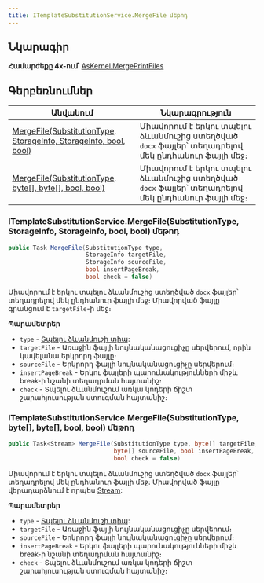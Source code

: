 ```yaml
---
title: ITemplateSubstitutionService.MergeFile մեթոդ  
---
```

## Նկարագիր

**Համարժեքը 4x-ում՝** [AsKernel.MergePrintFiles](https://armsoft.github.io/as4x-docs/HTM/ProgrGuide/Functions/Functions/MergePrintFiles.html)

## Գերբեռնումներ

| Անվանում | Նկարագրություն |
|--|--|
| [MergeFile(SubstitutionType, StorageInfo, StorageInfo, bool, bool)](#itemplatesubstitutionservicemergefilesubstitutiontype-storageinfo-storageinfo-bool-bool-մեթոդ) | Միավորում է երկու տպելու ձևանմուշից ստեղծված `docx` ֆայլեր՝ տեղադրելով մեկ ընդհանուր ֆայլի մեջ։ |
| [MergeFile(SubstitutionType, byte\[\], byte\[\], bool, bool)](#itemplatesubstitutionservicemergefilesubstitutiontype-byte-byte-bool-bool-մեթոդ) | Միավորում է երկու տպելու ձևանմուշից ստեղծված `docx` ֆայլեր՝ տեղադրելով մեկ ընդհանուր ֆայլի մեջ։ |

### ITemplateSubstitutionService.MergeFile(SubstitutionType, StorageInfo, StorageInfo, bool, bool) մեթոդ

```c#
public Task MergeFile(SubstitutionType type, 
                      StorageInfo targetFile, 
                      StorageInfo sourceFile, 
                      bool insertPageBreak,
                      bool check = false)
```

Միավորում է երկու տպելու ձևանմուշից ստեղծված `docx` ֆայլեր՝ տեղադրելով մեկ ընդհանուր ֆայլի մեջ։
Միավորված ֆայլը գրանցում է `targetFile`-ի մեջ։

**Պարամետրեր**

* `type` - [Տպելու ձևանմուշի տիպ](../../types/SubstitutionType.md): 
* `targetFile` - Առաջին ֆայլի նույնականացուցիչը սերվերում, որին կավելանա երկրորդ ֆայլը։
* `sourceFile` - Երկրորդ ֆայլի նույնականացուցիչը սերվերում։
* `insertPageBreak` - Երկու ֆայլերի պարունակությունների միջև break-ի նշանի տեղադրման հայտանիշ։
* `check` - Տպելու ձևանմուշում առկա կոդերի ճիշտ շարահյուսության ստուգման հայտանիշ։

### ITemplateSubstitutionService.MergeFile(SubstitutionType, byte[], byte[], bool, bool) մեթոդ

```c#
public Task<Stream> MergeFile(SubstitutionType type, byte[] targetFile, 
                              byte[] sourceFile, bool insertPageBreak, 
                              bool check = false)
```

Միավորում է երկու տպելու ձևանմուշից ստեղծված `docx` ֆայլեր՝ տեղադրելով մեկ ընդհանուր ֆայլի մեջ։ 
Միավորված ֆայլը վերադարձնում է որպես [Stream](https://learn.microsoft.com/en-us/dotnet/api/system.io.stream):

**Պարամետրեր**

* `type` - [Տպելու ձևանմուշի տիպ](../../types/SubstitutionType.md):
* `targetFile` - Առաջին ֆայլի նույնականացուցիչը սերվերում։
* `sourceFile` - Երկրորդ ֆայլի նույնականացուցիչը սերվերում։
* `insertPageBreak` - Երկու ֆայլերի պարունակությունների միջև break-ի նշանի տեղադրման հայտանիշ։
* `check` - Տպելու ձևանմուշում առկա կոդերի ճիշտ շարահյուսության ստուգման հայտանիշ։

